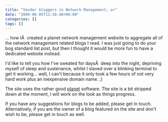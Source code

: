 ```yaml
---
title: "Vendor bloggers in Network Management; or"
date: "2009-06-05T11:16:48+00:00"
categories: []
tags: []
---
```


... how IÂ  created a planet network management website to aggregate all of the network management related blogs I read. I was just going to do your bog standard list post, but then I thought it would be more fun to have a dedicated website instead.

I'd like to tell you how I've sweated for daysÂ  deep into the night, depriving myself of sleep and sustenance, whilst I slaved over a blinking terminal to get it working... well, I can't because it only took a few hours of not very hard work plus an inexpensive domain name. ;)

The site uses the rather good <a href="http://www.planetplanet.org/">planet</a> software. The site is a bit stripped down at the moment, I will work on the look as things progress.

If you have any suggestions for blogs to be added, please get in touch. Alternatively, if you are the owner of a blog featured on the site and don't wish to be, please get in touch as well.
